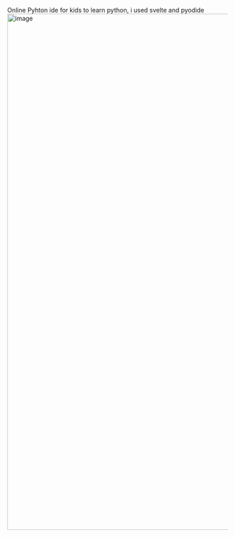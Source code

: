 Online Pyhton ide for kids to learn python,
i used svelte and pyodide
<img width="2557" height="1181" alt="image" src="https://github.com/user-attachments/assets/ac6234a7-ba85-4d84-b6c0-effe671d7313" />
